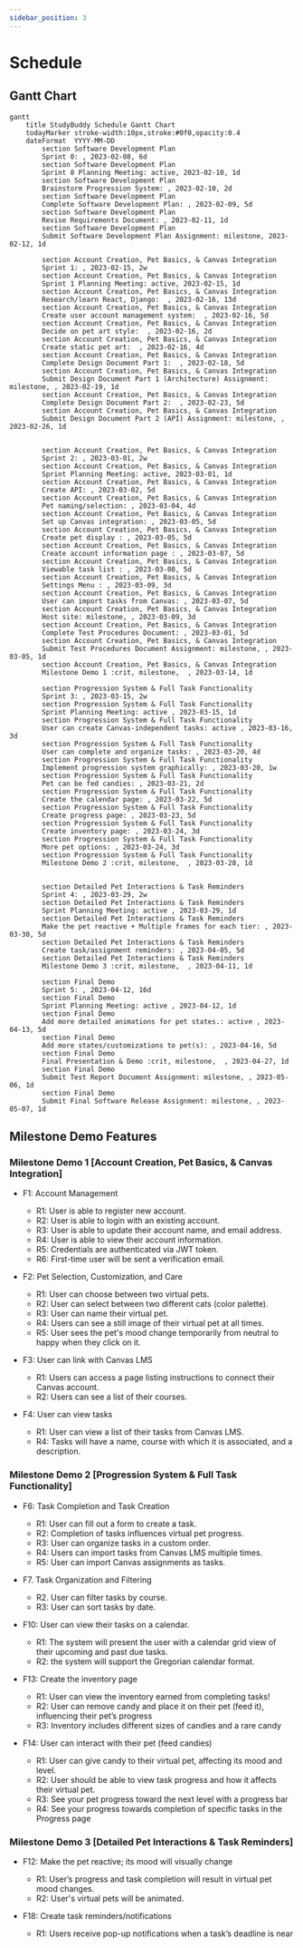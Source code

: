 ```yaml
---
sidebar_position: 3
---
```


# Schedule

## Gantt Chart

```mermaid
gantt
    title StudyBuddy Schedule Gantt Chart
    todayMarker stroke-width:10px,stroke:#0f0,opacity:0.4
    dateFormat  YYYY-MM-DD
        section Software Development Plan
        Sprint 0: , 2023-02-08, 6d
        section Software Development Plan
        Sprint 0 Planning Meeting: active, 2023-02-10, 1d
        section Software Development Plan
        Brainstorm Progression System: , 2023-02-10, 2d
        section Software Development Plan
        Complete Software Development Plan: , 2023-02-09, 5d
        section Software Development Plan
        Revise Requirements Document: , 2023-02-11, 1d
        section Software Development Plan
        Submit Software Development Plan Assignment: milestone, 2023-02-12, 1d

        section Account Creation, Pet Basics, & Canvas Integration
        Sprint 1: , 2023-02-15, 2w
        section Account Creation, Pet Basics, & Canvas Integration
        Sprint 1 Planning Meeting: active, 2023-02-15, 1d
        section Account Creation, Pet Basics, & Canvas Integration
        Research/learn React, Django:  , 2023-02-16, 13d
        section Account Creation, Pet Basics, & Canvas Integration
        Create user account management system:  , 2023-02-16, 5d
        section Account Creation, Pet Basics, & Canvas Integration
        Decide on pet art style:  , 2023-02-16, 2d
        section Account Creation, Pet Basics, & Canvas Integration
        Create static pet art:  , 2023-02-16, 4d
        section Account Creation, Pet Basics, & Canvas Integration
        Complete Design Document Part 1:  , 2023-02-18, 5d
        section Account Creation, Pet Basics, & Canvas Integration
        Submit Design Document Part 1 (Architecture) Assignment: milestone, , 2023-02-19, 1d
        section Account Creation, Pet Basics, & Canvas Integration
        Complete Design Document Part 2:  , 2023-02-23, 5d
        section Account Creation, Pet Basics, & Canvas Integration
        Submit Design Document Part 2 (API) Assignment: milestone, , 2023-02-26, 1d

        
        section Account Creation, Pet Basics, & Canvas Integration
        Sprint 2: , 2023-03-01, 2w
        section Account Creation, Pet Basics, & Canvas Integration
        Sprint Planning Meeting: active, 2023-03-01, 1d
        section Account Creation, Pet Basics, & Canvas Integration
        Create API: , 2023-03-02, 5d
        section Account Creation, Pet Basics, & Canvas Integration
        Pet naming/selection: , 2023-03-04, 4d
        section Account Creation, Pet Basics, & Canvas Integration
        Set up Canvas integration: , 2023-03-05, 5d
        section Account Creation, Pet Basics, & Canvas Integration
        Create pet display : , 2023-03-05, 5d
        section Account Creation, Pet Basics, & Canvas Integration
        Create account information page : , 2023-03-07, 5d
        section Account Creation, Pet Basics, & Canvas Integration
        Viewable task list : , 2023-03-08, 5d
        section Account Creation, Pet Basics, & Canvas Integration
        Settings Menu : , 2023-03-09, 3d
        section Account Creation, Pet Basics, & Canvas Integration
        User can import tasks from Canvas: , 2023-03-07, 5d
        section Account Creation, Pet Basics, & Canvas Integration
        Host site: milestone, , 2023-03-09, 3d
        section Account Creation, Pet Basics, & Canvas Integration
        Complete Test Procedures Document: , 2023-03-01, 5d
        section Account Creation, Pet Basics, & Canvas Integration
        Submit Test Procedures Document Assignment: milestone, , 2023-03-05, 1d
        section Account Creation, Pet Basics, & Canvas Integration
        Milestone Demo 1 :crit, milestone,  , 2023-03-14, 1d

        section Progression System & Full Task Functionality
        Sprint 3: , 2023-03-15, 2w
        section Progression System & Full Task Functionality
        Sprint Planning Meeting: active , 2023-03-15, 1d
        section Progression System & Full Task Functionality
        User can create Canvas-independent tasks: active , 2023-03-16, 3d
        section Progression System & Full Task Functionality
        User can complete and organize tasks: , 2023-03-20, 4d
        section Progression System & Full Task Functionality
        Implement progression system graphically: , 2023-03-20, 1w
        section Progression System & Full Task Functionality
        Pet can be fed candies: , 2023-03-21, 2d
        section Progression System & Full Task Functionality
        Create the calendar page: , 2023-03-22, 5d
        section Progression System & Full Task Functionality
        Create progress page: , 2023-03-23, 5d
        section Progression System & Full Task Functionality
        Create inventory page: , 2023-03-24, 3d
        section Progression System & Full Task Functionality
        More pet options: , 2023-03-24, 3d
        section Progression System & Full Task Functionality
        Milestone Demo 2 :crit, milestone,  , 2023-03-28, 1d

        
        section Detailed Pet Interactions & Task Reminders
        Sprint 4: , 2023-03-29, 2w
        section Detailed Pet Interactions & Task Reminders
        Sprint Planning Meeting: active , 2023-03-29, 1d
        section Detailed Pet Interactions & Task Reminders
        Make the pet reactive + Multiple frames for each tier: , 2023-03-30, 5d
        section Detailed Pet Interactions & Task Reminders
        Create task/assignment reminders: , 2023-04-05, 5d
        section Detailed Pet Interactions & Task Reminders
        Milestone Demo 3 :crit, milestone,  , 2023-04-11, 1d

        section Final Demo
        Sprint 5: , 2023-04-12, 16d
        section Final Demo
        Sprint Planning Meeting: active , 2023-04-12, 1d
        section Final Demo
        Add more detailed animations for pet states.: active , 2023-04-13, 5d
        section Final Demo
        Add more states/customizations to pet(s): , 2023-04-16, 5d
        section Final Demo
        Final Presentation & Demo :crit, milestone,  , 2023-04-27, 1d
        section Final Demo
        Submit Test Report Document Assignment: milestone, , 2023-05-06, 1d
        section Final Demo
        Submit Final Software Release Assignment: milestone, , 2023-05-07, 1d
```
## Milestone Demo Features

### Milestone Demo 1 [Account Creation, Pet Basics, & Canvas Integration]

- F1: Account Management
    - R1: User is able to register new account.
    - R2: User is able to login with an existing account.
    - R3: User is able to update their account name, and email address.
    - R4: User is able to view their account information.
    - R5: Credentials are authenticated via JWT token.
    - R6: First-time user will be sent a verification email.

- F2: Pet Selection, Customization, and Care
    - R1: User can choose between two virtual pets.
    - R2: User can select between two different cats (color palette).
    - R3: User can name their virtual pet.
    - R4: Users can see a still image of their virtual pet at all times.
    - R5: User sees the pet's mood change temporarily from neutral to happy when they click on it.

- F3: User can link with Canvas LMS
    - R1: Users can access a page listing instructions to connect their Canvas account.
    - R2: Users can see a list of their courses.

- F4: User can view tasks
    - R1: User can view a list of their tasks from Canvas LMS.
    - R4: Tasks will have a name, course with which it is associated, and a description.


### Milestone Demo 2 [Progression System & Full Task Functionality]

- F6: Task Completion and Task Creation
    - R1: User can fill out a form to create a task.
    - R2: Completion of tasks influences virtual pet progress.
    - R3: User can organize tasks in a custom order.
    - R4: Users can import tasks from Canvas LMS multiple times.
    - R5: User can import Canvas assignments as tasks.

- F7. Task Organization and Filtering
    - R2. User can filter tasks by course.
    - R3: User can sort tasks by date.

- F10: User can view their tasks on a calendar.
    - R1: The system will present the user with a calendar grid view of their upcoming and past due tasks.
    - R2: the system will support the Gregorian calendar format.
    
- F13: Create the inventory page
    - R1: User can view the inventory earned from completing tasks!
    - R2: User can remove candy and place it on their pet (feed it), influencing their pet’s progress
    - R3: Inventory includes different sizes of candies and a rare candy

- F14: User can interact with their pet (feed candies)
    - R1: User can give candy to their virtual pet, affecting its mood and level.
    - R2: User should be able to view task progress and how it affects their virtual pet.
    - R3: See your pet progress toward the next level with a progress bar
    - R4: See your progress towards completion of specific tasks in the Progress page


### Milestone Demo 3 [Detailed Pet Interactions & Task Reminders]

- F12: Make the pet reactive; its mood will visually change
    - R1: User’s progress and task completion will result in virtual pet mood changes.
    - R2: User's virtual pets will be animated.

- F18: Create task reminders/notifications
    - R1: Users receive pop-up notifications when a task’s deadline is near
